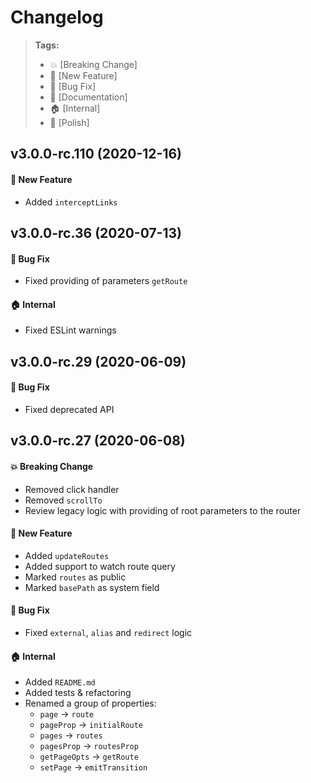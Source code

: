 Changelog
=========

> **Tags:**
> - :boom:       [Breaking Change]
> - :rocket:     [New Feature]
> - :bug:        [Bug Fix]
> - :memo:       [Documentation]
> - :house:      [Internal]
> - :nail_care:  [Polish]

## v3.0.0-rc.110 (2020-12-16)

#### :rocket: New Feature

* Added `interceptLinks`

## v3.0.0-rc.36 (2020-07-13)

#### :bug: Bug Fix

* Fixed providing of parameters `getRoute`

#### :house: Internal

* Fixed ESLint warnings

## v3.0.0-rc.29 (2020-06-09)

#### :bug: Bug Fix

* Fixed deprecated API

## v3.0.0-rc.27 (2020-06-08)

#### :boom: Breaking Change

* Removed click handler
* Removed `scrollTo`
* Review legacy logic with providing of root parameters to the router

#### :rocket: New Feature

* Added `updateRoutes`
* Added support to watch route query
* Marked `routes` as public
* Marked `basePath` as system field

#### :bug: Bug Fix

* Fixed `external`, `alias` and `redirect` logic

#### :house: Internal

* Added `README.md`
* Added tests & refactoring
* Renamed a group of properties:
  * `page` -> `route`
  * `pageProp` -> `initialRoute`
  * `pages` -> `routes`
  * `pagesProp` -> `routesProp`
  * `getPageOpts` -> `getRoute`
  * `setPage` -> `emitTransition`
